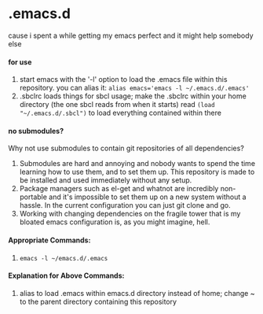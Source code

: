.emacs.d
============

cause i spent a while getting my emacs perfect and it might help somebody else

#### for use
1. start emacs with the '-l' option to load the .emacs file within this repository. you can alias it: ```alias emacs='emacs -l ~/.emacs.d/.emacs'```
2. .sbclrc loads things for sbcl usage; make the .sbclrc within your home directory (the one sbcl reads from when it starts) read ```(load "~/.emacs.d/.sbcl")``` to load everything contained within there

#### no submodules?
Why not use submodules to contain git repositories of all dependencies?

1. Submodules are hard and annoying and nobody wants to spend the time learning how to use them, and to set them up. This repository is made to be installed and used immediately without any setup.
2. Package managers such as el-get and whatnot are incredibly non-portable and it's impossible to set them up on a new system without a hassle. In the current configuration you can just git clone and go.
3. Working with changing dependencies on the fragile tower that is my bloated emacs configuration is, as you might imagine, hell.

#### Appropriate Commands:
1. ```emacs -l ~/emacs.d/.emacs```

#### Explanation for Above Commands:
1. alias to load .emacs within emacs.d directory instead of home; change ~ to the parent directory containing this repository
